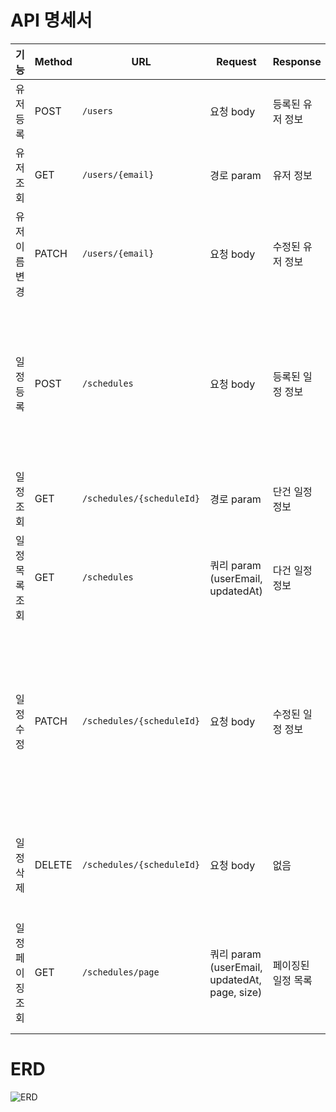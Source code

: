 # API 명세서 


| 기능       | Method | URL                       | Request         | Response | 상태코드     | 에러 메시지 설명                                                                    |
|----------|--------|---------------------------|------------------|--------|--------------|------------------------------------------------------------------------------|
| 유저 등록    | POST   | `/users`                  | 요청 body        | 등록된 유저 정보 | 201 CREATED | email 형식이 맞지 않거나, 누락될 경우<br/>                                                |
| 유저 조회        | GET    | `/users/{email}`          | 경로 param                          | 유저 정보  | 200 OK       | 해당 email로 등록된 유저가 없을 경우                    |
| 유저 이름 변경   | PATCH  | `/users/{email}`          | 요청 body                        | 수정된 유저 정보 | 200 OK       | email에 해당하는 유저가 존재하지 않을 경우 |
| 일정 등록    | POST   | `/schedules`              | 요청 body        | 등록된 일정 정보 | 201 CREATED | 1. email 형식이 맞지 않거나, 누락될 경우<br/>2.password 가 누락될 경우<br/>3.할일이 누락되거나 200자를 넘길경우 |
| 일정 조회    | GET    | `/schedules/{scheduleId}` | 경로 param       | 단건 일정 정보 | 200 OK       | ID가 존재하지 않을 경우 에러 메시지                                                        |
| 일정 목록 조회 | GET    | `/schedules`              | 쿼리 param (userEmail, updatedAt) | 다건 일정 정보 | 200 OK       | email이나 updatedAt에 해당하는 결과가 없으면 빈 배열 반환                                      |
| 일정 수정    | PATCH  | `/schedules/{scheduleId}` | 요청 body        | 수정된 일정 정보 | 200 OK       | 1. 등록된 email이 존재하지 않을 때<br/>2. password가 일치하지 않거나 누락될 때<br/>3.할일이 누락되거나 200자를 넘길 때 |
| 일정 삭제    | DELETE | `/schedules/{scheduleId}` | 요청 body        | 없음     | 200 OK       | ID가 존재하지 않거나 비밀번호가 불일치할 때, 비밀번호가 누락될 때                                       |
| 일정 페이징 조회 | GET    | `/schedules/page`         | 쿼리 param (userEmail, updatedAt, page, size) | 페이징된 일정 목록 | 200 OK       | email이나 updatedAt에 해당하는 결과가 없으면 빈 배열 반환, 페이지 범위 초과 시 빈 배열                    |



# ERD 

![ERD]()